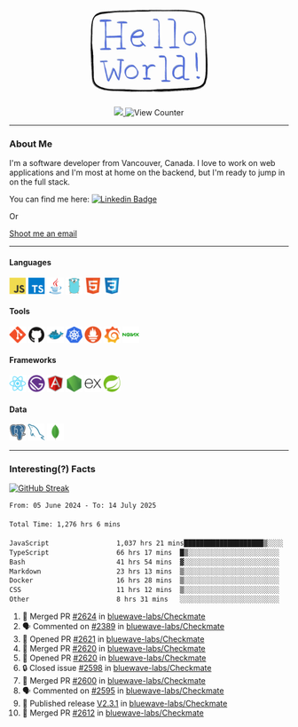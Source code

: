<div align="center">
    <img src="./img/hello_world.webp" height="200px" width="">
    <div>
        <a href="https://www.linkedin.com/in/ajhollid">
            <img src="https://img.shields.io/badge/LinkedIn-blue"/>
        </a>
        <img src="https://komarev.com/ghpvc/?username=ajhollid&color=yellow" alt="View Counter">
    </div>
</div>

---

### About Me

I'm a software developer from Vancouver, Canada. I love to work on web applications and I'm most at home on the backend, but I'm ready to jump in on the full stack.

You can find me here: [![Linkedin Badge](https://img.shields.io/badge/-ajhollid-blue?style=flat&logo=Linkedin&logoColor=white)](https://www.linkedin.com/in/ajhollid)

Or

[Shoot me an email](mailto:ajhollid@gmail.com)

---

#### Languages

<div>
    <img src="./img/devicons/javascript-original.svg" width=30 height=30 alt="JavaScript">
    <img src="/img/devicons/typescript-original.svg" width=30 height=30 alt="TypeScript">
    <img src="./img/devicons/java-original.svg" width=30 height=30 alt="Java">
    <img src="./img/devicons/go-original.svg" width=30 height=30 alt="Golang">
    <img src="./img/devicons/html5-original.svg" width=30 height=30 alt="HTML 5">
    <img src="./img/devicons/css3-original.svg" width=30 height=30 alt="CSS 3">
</div>

#### Tools

<div>
    <img src="./img/devicons/git-original.svg" width=30 height=30 alt="Git">
    <img src="./img/devicons/github-original.svg" width=30 height=30 alt="Github">
    <img src="./img/devicons/docker-original.svg" width=30 
    height=30 alt="Docker">
    <img src="./img/devicons/kubernetes-original.svg" width=30 height=30 alt="K8">
    <img src="./img/devicons/prometheus-original.svg" width=30 height=30 alt="Prometheus">
    <img src="./img/devicons/grafana-original.svg" width=30 height=30 alt="Grafana">
    <img src="./img/devicons/nginx-original.svg" width=30 height=30 alt="Nginx">
</div>

#### Frameworks

<div>
    <img src="./img/devicons/react-original.svg" width=30 height=30 alt="React">
    <img src="./img/devicons/gatsby-original.svg" width=30 height=30 alt="Gatsby">
    <img src="./img/devicons/angularjs-original.svg" width=30 height=30 alt="AngularJS">
    <img src="./img/devicons/nodejs-original.svg" width=30 height=30 alt="NodeJS">
    <img src="./img/devicons/express-original.svg" width=30 height=30 alt="Express">
    <img src="./img/devicons/spring-original.svg" width=30 height=30 alt="Spring">
</div>

#### Data

<div>
    <img src="./img/devicons/postgresql-original.svg" width=30 height=30 alt="Postgresql">
    <img src="./img/devicons/mysql-original.svg" width=30 height=30 alt="Mysql">
    <img src="./img/devicons/mongodb-original.svg" width=30 height=30 alt="MongoDB">
</div>

---

### Interesting(?) Facts

[![GitHub Streak](http://github-readme-streak-stats.herokuapp.com?user=ajhollid)](https://git.io/streak-stats)

 <!--START_SECTION:waka-->

```txt
From: 05 June 2024 - To: 14 July 2025

Total Time: 1,276 hrs 6 mins

JavaScript                 1,037 hrs 21 mins████████████████████▒░░░░   80.75 %
TypeScript                 66 hrs 17 mins  █▒░░░░░░░░░░░░░░░░░░░░░░░   05.16 %
Bash                       41 hrs 54 mins  ▓░░░░░░░░░░░░░░░░░░░░░░░░   03.26 %
Markdown                   23 hrs 13 mins  ▒░░░░░░░░░░░░░░░░░░░░░░░░   01.81 %
Docker                     16 hrs 28 mins  ▒░░░░░░░░░░░░░░░░░░░░░░░░   01.28 %
CSS                        11 hrs 12 mins  ▒░░░░░░░░░░░░░░░░░░░░░░░░   00.87 %
Other                      8 hrs 31 mins   ░░░░░░░░░░░░░░░░░░░░░░░░░   00.66 %
```

<!--END_SECTION:waka-->


<!--START_SECTION:activity-->
1. 🎉 Merged PR [#2624](https://github.com/bluewave-labs/Checkmate/pull/2624) in [bluewave-labs/Checkmate](https://github.com/bluewave-labs/Checkmate)
2. 🗣 Commented on [#2389](https://github.com/bluewave-labs/Checkmate/issues/2389#issuecomment-3078631166) in [bluewave-labs/Checkmate](https://github.com/bluewave-labs/Checkmate)
3. 💪 Opened PR [#2621](https://github.com/bluewave-labs/Checkmate/pull/2621) in [bluewave-labs/Checkmate](https://github.com/bluewave-labs/Checkmate)
4. 🎉 Merged PR [#2620](https://github.com/bluewave-labs/Checkmate/pull/2620) in [bluewave-labs/Checkmate](https://github.com/bluewave-labs/Checkmate)
5. 💪 Opened PR [#2620](https://github.com/bluewave-labs/Checkmate/pull/2620) in [bluewave-labs/Checkmate](https://github.com/bluewave-labs/Checkmate)
6. 🔒 Closed issue [#2598](https://github.com/bluewave-labs/Checkmate/issues/2598) in [bluewave-labs/Checkmate](https://github.com/bluewave-labs/Checkmate)
7. 🎉 Merged PR [#2600](https://github.com/bluewave-labs/Checkmate/pull/2600) in [bluewave-labs/Checkmate](https://github.com/bluewave-labs/Checkmate)
8. 🗣 Commented on [#2595](https://github.com/bluewave-labs/Checkmate/pull/2595#issuecomment-3071273024) in [bluewave-labs/Checkmate](https://github.com/bluewave-labs/Checkmate)
9. 🚀 Published release [V2.3.1](https://github.com/bluewave-labs/Checkmate/releases/tag/v2.3.1) in [bluewave-labs/Checkmate](https://github.com/bluewave-labs/Checkmate)
10. 🎉 Merged PR [#2612](https://github.com/bluewave-labs/Checkmate/pull/2612) in [bluewave-labs/Checkmate](https://github.com/bluewave-labs/Checkmate)
<!--END_SECTION:activity-->
